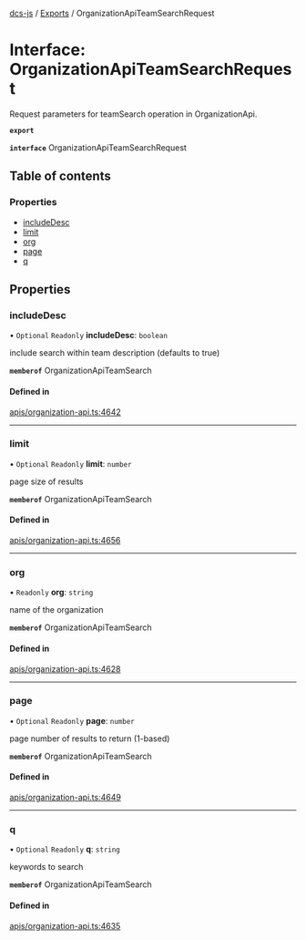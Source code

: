 [dcs-js](../README.md) / [Exports](../modules.md) / OrganizationApiTeamSearchRequest

# Interface: OrganizationApiTeamSearchRequest

Request parameters for teamSearch operation in OrganizationApi.

**`export`**

**`interface`** OrganizationApiTeamSearchRequest

## Table of contents

### Properties

- [includeDesc](OrganizationApiTeamSearchRequest.md#includedesc)
- [limit](OrganizationApiTeamSearchRequest.md#limit)
- [org](OrganizationApiTeamSearchRequest.md#org)
- [page](OrganizationApiTeamSearchRequest.md#page)
- [q](OrganizationApiTeamSearchRequest.md#q)

## Properties

### <a id="includedesc" name="includedesc"></a> includeDesc

• `Optional` `Readonly` **includeDesc**: `boolean`

include search within team description (defaults to true)

**`memberof`** OrganizationApiTeamSearch

#### Defined in

[apis/organization-api.ts:4642](https://github.com/unfoldingWord/dcs-js/blob/b29eb7a/apis/organization-api.ts#L4642)

___

### <a id="limit" name="limit"></a> limit

• `Optional` `Readonly` **limit**: `number`

page size of results

**`memberof`** OrganizationApiTeamSearch

#### Defined in

[apis/organization-api.ts:4656](https://github.com/unfoldingWord/dcs-js/blob/b29eb7a/apis/organization-api.ts#L4656)

___

### <a id="org" name="org"></a> org

• `Readonly` **org**: `string`

name of the organization

**`memberof`** OrganizationApiTeamSearch

#### Defined in

[apis/organization-api.ts:4628](https://github.com/unfoldingWord/dcs-js/blob/b29eb7a/apis/organization-api.ts#L4628)

___

### <a id="page" name="page"></a> page

• `Optional` `Readonly` **page**: `number`

page number of results to return (1-based)

**`memberof`** OrganizationApiTeamSearch

#### Defined in

[apis/organization-api.ts:4649](https://github.com/unfoldingWord/dcs-js/blob/b29eb7a/apis/organization-api.ts#L4649)

___

### <a id="q" name="q"></a> q

• `Optional` `Readonly` **q**: `string`

keywords to search

**`memberof`** OrganizationApiTeamSearch

#### Defined in

[apis/organization-api.ts:4635](https://github.com/unfoldingWord/dcs-js/blob/b29eb7a/apis/organization-api.ts#L4635)

